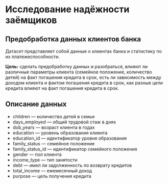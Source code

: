 # Исследование надёжности заёмщиков

## Предобработка данных клиентов банка
Датасет представляет собой данные о клиентах банка и статистику по их платежеспособности.

**Цель:** сделать предобработку данных и разобраться, влияют ли различные параметры клиента (семейное положение, количество детей) на факт погашения кредита в срок, есть ли зависимость между доходом клиента и фактом погашения кредита в срок, как разные цели кредита влияют на факт погашения кредита в срок.

## Описание данных
  - children — количество детей в семье
  - days_employed — общий трудовой стаж в днях
  - dob_years — возраст клиента в годах
  - education — уровень образования клиента
  - education_id — идентификатор уровня образования
  - family_status — семейное положение
  - family_status_id — идентификатор семейного положения
  - gender — пол клиента
  - income_type — тип занятости
  - debt — имел ли задолженность по возврату кредитов
  - total_income — ежемесячный доход
  - purpose — цель получения кредита

